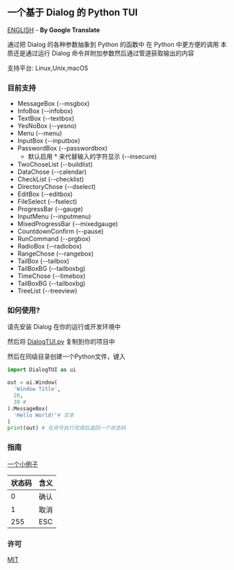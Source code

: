 ## 一个基于 Dialog 的 Python TUI
[ENGLISH](README_EN.MD) - **By Google Translate**

通过把 Dialog 的各种参数抽象到 Python 的函数中
在 Python 中更方便的调用
本质还是通过运行 Dialog 命令并附加参数然后通过管道获取输出的内容

支持平台: Linux,Unix,macOS

### 目前支持
- MessageBox (--msgbox)
- InfoBox (--infobox)
- TextBox (--textbox)
- YesNoBox (--yesno)
- Menu (--menu)
- InputBox (--inputbox)
- PasswordBox (--passwordbox)
  - 默认启用 * 来代替输入的字符显示 (--insecure)
- TwoChoseList (--buildlist)
- DataChose (--calendar)
- CheckList (--checklist)
- DirectoryChose (--dselect)
- EditBox (--editbox)
- FileSelect (--fselect)
- ProgressBar (--gauge)
- InputMenu (--inputmenu)
- MixedProgressBar (--mixedgauge)
- CountdownConfirm (--pause)
- RunCommand (--prgbox)
- RadioBox (--radiobox)
- RangeChose (--rangebox)
- TailBox (--tailbox)
- TailBoxBG (--tailboxbg)
- TimeChose (--timebox)
- TailBoxBG (--tailboxbg)
- TreeList (--treeview)

### 如何使用?
请先安装 Dialog 在你的运行或开发环境中

然后将 [DialogTUI.py](./DialogTUI.py) 复制到你的项目中

然后在同级目录创建一个Python文件，键入
```python
import DialogTUI as ui

out = ui.Window(
  'Window Title',
  20, 
  30 # 
).MessageBox(
  'Hello World!'# 文本
) 
print(out) # 在命令执行完成后返回一个状态码 
```

### 指南
[一个小例子](./example.py)

| 状态码 | 含义  |
|-----|-----|
| 0   | 确认  |
| 1   | 取消  |
| 255 | ESC |

### 许可
[MIT](./License.txt)
